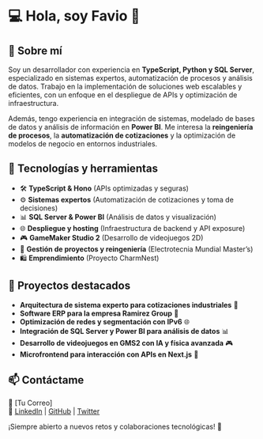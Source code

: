 # 💻 Hola, soy Favio 👋  

## 🚀 Sobre mí  
Soy un desarrollador con experiencia en **TypeScript, Python y SQL Server**, especializado en sistemas expertos, automatización de procesos y análisis de datos. Trabajo en la implementación de soluciones web escalables y eficientes, con un enfoque en el despliegue de APIs y optimización de infraestructura.  

Además, tengo experiencia en integración de sistemas, modelado de bases de datos y análisis de información en **Power BI**. Me interesa la **reingeniería de procesos**, la **automatización de cotizaciones** y la optimización de modelos de negocio en entornos industriales.  

## 🔧 Tecnologías y herramientas  
- 🛠 **TypeScript & Hono** (APIs optimizadas y seguras)  
- ⚙️ **Sistemas expertos** (Automatización de cotizaciones y toma de decisiones)  
- 📊 **SQL Server & Power BI** (Análisis de datos y visualización)  
- 🌐 **Despliegue y hosting** (Infraestructura de backend y API exposure)  
- 🎮 **GameMaker Studio 2** (Desarrollo de videojuegos 2D)  
- 🏫 **Gestión de proyectos y reingeniería** (Electrotecnia Mundial Master’s)  
- 🛍 **Emprendimiento** (Proyecto CharmNest)  

## 📌 Proyectos destacados  
- **Arquitectura de sistema experto para cotizaciones industriales** 🤖  
- **Software ERP para la empresa Ramirez Group** 🤖  
- **Optimización de redes y segmentación con IPv6** 🌐  
- **Integración de SQL Server y Power BI para análisis de datos** 📊  
- **Desarrollo de videojuegos en GMS2 con IA y física avanzada** 🎮  
- **Microfrontend para interacción con APIs en Next.js** 🚀  

## 📫 Contáctame  
📩 [Tu Correo]  
🔗 [LinkedIn](#) | [GitHub](#) | [Twitter](#)  

¡Siempre abierto a nuevos retos y colaboraciones tecnológicas! 🚀  

